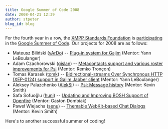 ```yaml
---
title: Google Summer of Code 2008
date: 2008-04-21 12:39
author: stpeter
blog_id: blog
---
```


For the fourth year in a row, the [XMPP Standards Foundation](http://www.xmpp.org/xsf/) is [participating](http://code.google.com/soc/2008/xmpp/about.html) in the [Google Summer of Code](http://code.google.com/soc/2008/). Our projects for 2008 are as follows:

-   Mateusz Biliński ([vArDo](http://blog.bilinski.it/)) -- [Plug-in system for Gajim](http://code.google.com/soc/2008/xmpp/appinfo.html?csaid=4DBB14A9D1CA8C7C) (Mentor: Yann LeBoulanger)
-   Adam Czachorowski ([gislan](http://gislan.utumno.pl/)) -- [Metacontacts support and various roster improvements for Psi](http://code.google.com/soc/2008/xmpp/appinfo.html?csaid=CC0FB57C68942C8C) (Mentor: Remko Tronçon)
-   Tomas Karasek ([tomk](http://tomk-soc08.blogspot.com/)) -- [Bidirectional-streams Over Synchronous HTTP (XEP-0124) support in Gajim Jabber client](http://code.google.com/soc/2008/xmpp/appinfo.html?csaid=8808F80FD61017BF) (Mentor: Yann LeBoulanger)
-   Aleksey Palazchenko ([AlekSi](http://alek.silverstone.name/en/tags/soc)) -- [Psi: Message history](http://code.google.com/soc/2008/xmpp/appinfo.html?csaid=3B03DDE3FDEE3312) (Mentor: Kevin Smith)
-   Safa Sofuoğlu ([huni](http://gsoc.safasofuoglu.org/)) -- [Updating and Improving BOSH Support of Openfire](http://code.google.com/soc/2008/xmpp/appinfo.html?csaid=925383C386048A54) (Mentor: Gaston Dombiak)
-   Paweł Wiejacha ([senu](http://senu.rootnode.net/blog/index.php?/categories/1-gsoc)) -- [Themable WebKit-based Chat Dialogs](http://code.google.com/soc/2008/xmpp/appinfo.html?csaid=2E3332B677411001) (Mentor: Kevin Smith)

Here's to another successful summer of coding!
